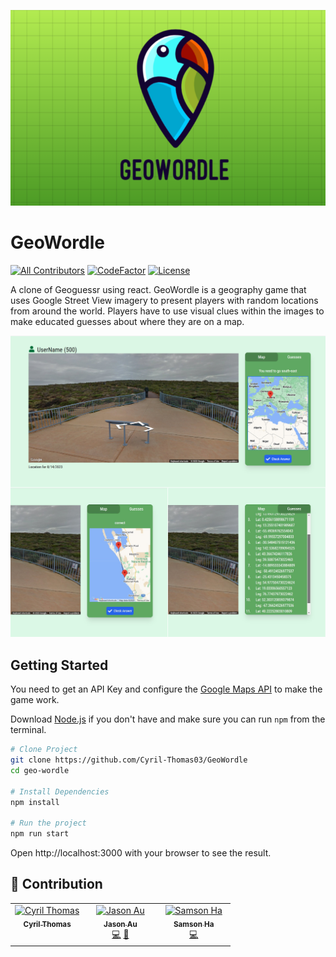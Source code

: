 <p align="center">
  <img src="https://github.com/Cyril-Thomas03/GeoWordle/blob/develop/geo-wordle/src/images/geowordleBanner.png">
</p>

# GeoWordle

[![All Contributors](https://img.shields.io/badge/all_contributors-3-orange.svg)](#-contribution)
[![CodeFactor](https://www.codefactor.io/repository/github/ppy/osu/badge)](https://www.codefactor.io/repository/github/ppy/osu)
[![License](https://img.shields.io/badge/license-MIT-blue.svg)](https://opensource.org/licenses/MIT)

A clone of Geoguessr using react. GeoWordle is a geography game that uses Google Street View imagery to present players with random locations from around the world. Players have to use visual clues within the images to make educated guesses about where they are on a map.

<p align="center">
  <img src="https://github.com/Cyril-Thomas03/GeoWordle/blob/develop/geo-wordle/src/images/featuresCollage.png" width="800">
</p>

## Getting Started

You need to get an API Key and configure the [Google Maps API](https://developers.google.com/maps/documentation/javascript/get-api-key#get-the-api-key) to make the game work.

Download [Node.js](https://nodejs.org/en/download/) if you don't have and make sure you can run `npm` from the terminal.

```bash
# Clone Project
git clone https://github.com/Cyril-Thomas03/GeoWordle
cd geo-wordle

# Install Dependencies
npm install

# Run the project
npm run start
```

Open http://localhost:3000 with your browser to see the result.

## 👏 Contribution

<table>
  <tbody>
    <tr>
      <td align="center" valign="top" width="33.33%"><a href="https://github.com/Cyril-Thomas03"><img src="https://avatars.githubusercontent.com/u/56742762?v=4?s=100" width="100px;" alt="Cyril Thomas"/><br /><sub><b>Cyril Thomas</b></sub></a><br /><a href="https://github.com/Cyril-Thomas03/GeoWordle/commits?author=Cyril-Thomas03" title="?"></a></td>
      <td align="center" valign="top" width="33.33%"><a href="https://github.com/jasonau3"><img src="https://avatars.githubusercontent.com/u/98290381?v=4?s=100" width="100px;" alt="Jason Au"/><br /><sub><b>Jason Au</b></sub></a><br /><a href="https://github.com/Cyril-Thomas03/GeoWordle/commits?author=jasonau3" title="Code">💻</a> <a href="#design-jasonau3" title="Design">🎨</a> </td>
      <td align="center" valign="top" width="33.33%"><a href="https://github.com/SamsonHa2"><img src="https://avatars.githubusercontent.com/u/56209528?v=4?s=100" width="100px;" alt="Samson Ha"/><br /><sub><b>Samson Ha</b></sub></a><br /><a href="https://github.com/Cyril-Thomas03/GeoWordle/commits?author=SamsonHa2" title="Code">💻</a></td>
    </tr>
  </tbody>
</table>
